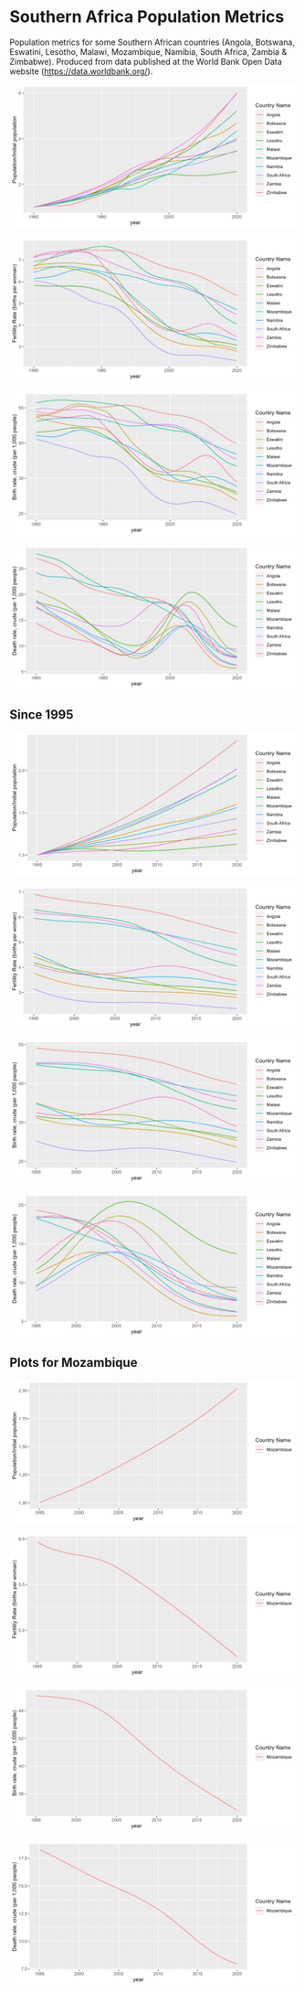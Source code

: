 # Southern Africa Population Metrics

Population metrics for some Southern African countries (Angola, Botswana, Eswatini, Lesotho, Malawi, Mozambique, Namibia, South Africa, Zambia & Zimbabwe). Produced from data published at the World Bank Open Data website (https://data.worldbank.org/).

![alt text for screen readers](/figures/plot_sa_pop_change.png "Population growth per people living in 1960")

![alt text for screen readers](/figures/plot_sa_fertility_rate.png "Fertility rate evolution (births per woman)")

![alt text for screen readers](/figures/plot_sa_births_1k.png "Birth rate, crude (per 1,000 people)")

![alt text for screen readers](/figures/plot_sa_deaths_1k.png "Death rate, crude (per 1,000 people)")

## Since 1995

![alt text for screen readers](/figures/plot_sa_pop_change_95.png "Population growth per people living in 1960")

![alt text for screen readers](/figures/plot_sa_fertility_rate_95.png "Fertility rate evolution (births per woman)")

![alt text for screen readers](/figures/plot_sa_births_1k_95.png "Birth rate, crude (per 1,000 people)")

![alt text for screen readers](/figures/plot_sa_deaths_1k_95.png "Death rate, crude (per 1,000 people)")

## Plots for Mozambique

![alt text for screen readers](/figures/plot_moz_pop_change_95.png "Population growth per people living in 1960")

![alt text for screen readers](/figures/plot_moz_fertility_rate_95.png "Fertility rate evolution (births per woman)")

![alt text for screen readers](/figures/plot_moz_births_1k_95.png "Birth rate, crude (per 1,000 people)")

![alt text for screen readers](/figures/plot_moz_deaths_1k_95.png "Death rate, crude (per 1,000 people)")
